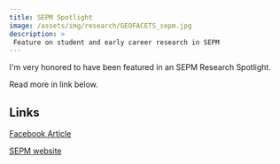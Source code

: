 ```yaml
---
title: SEPM Spotlight
image: /assets/img/research/GEOFACETS_sepm.jpg
description: >
 Feature on student and early career research in SEPM
---
```


I'm very honored to have been featured in an SEPM Research Spotlight.

Read more in link below.

## Links

<a href="https://www.facebook.com/notes/sepm/sepm-spotlight-christian-haller-phd/1821099901310561/" target="_blank">Facebook Article</a>

<a href="https://www.sepm.org/" target="_blank">SEPM website</a>